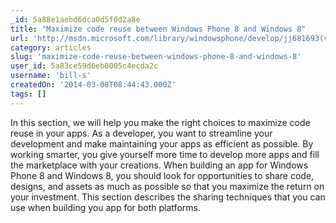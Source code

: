 ```yaml
---
_id: 5a88e1aebd6dca0d5f0d2a8e
title: "Maximize code reuse between Windows Phone 8 and Windows 8"
url: 'http://msdn.microsoft.com/library/windowsphone/develop/jj681693(v=vs.105).aspx'
category: articles
slug: 'maximize-code-reuse-between-windows-phone-8-and-windows-8'
user_id: 5a83ce59d6eb0005c4ecda2c
username: 'bill-s'
createdOn: '2014-03-08T08:44:43.000Z'
tags: []
---
```


In this section, we will help you make the right choices to maximize code reuse in your apps. As a developer, you want to streamline your development and make maintaining your apps as efficient as possible. By working smarter, you give yourself more time to develop more apps and fill the marketplace with your creations. When building an app for Windows Phone 8 and Windows 8, you should look for opportunities to share code, designs, and assets as much as possible so that you maximize the return on your investment. This section describes the sharing techniques that you can use when building you app for both platforms.
